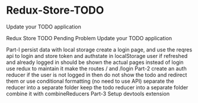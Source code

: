 # Redux-Store-TODO
Update your TODO application

Redux Store TODO Pending
Problem
Update your TODO application

Part-I
persist data with local storage
create a login page, and use the reqres api to login and store token and authstate in localStorage
user if refreshed and already logged in should be shown the actual pages instead of login
use redux to maintain it
make the routes / and /login
Part-2
create an auth reducer
if the user is not logged in then do not show the todo and redirect them or use conditional formatting (no need to use API)
separate the reducer into a separate folder
keep the todo reducer into a separate folder
combine it with combineReducers
Part-3
Setup devtools extension
